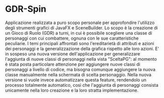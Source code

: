# GDR-Spin
Applicazione realizzata a puro scopo personale per approfondire l'utilizzo degli strumenti grafici di JavaFX e SceneBuilder. Lo scopo è la creazione di un Gioco di Ruolo (GDR) a turni, in cui è possibile scegliere una classe di personaggi con cui combattere, ognuna con le sue caratteristiche peculiarie. 
I temi principali affrontati sono l'ereditarietà di attributi e azioni dei personaggi e la generalizzazione della grafica rispetto alle loro azioni. 
E' in sospeso una nuova versione dell'applicazione per generalizzare l'aggiunta di nuove classi di personaggi nella vista "SceltaPG": al momento è stata posta particolare attenzione per aggiungere nuove classi di personaggi a livello di codice, ma bisogna comunque aggiungere la nuova classe manualmente nella schermata di scelta personaggio. Nella nuova versione si vuole invece automatizzare questa feature, rendendolo un processo totalmente automatico, così che l'aggiunta di personaggi consista unicamente nella loro creazione e la loro stratta implementazione. 
